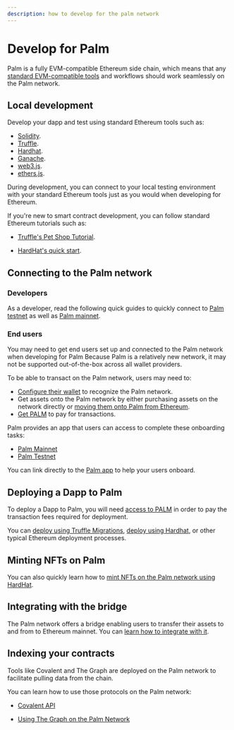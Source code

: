 ```yaml
---
description: how to develop for the palm network
---
```


# Develop for Palm

Palm is a fully EVM-compatible Ethereum side chain, which means that any [standard EVM-compatible tools](Use-Supported-Tools/Tools.md)
and workflows should work seamlessly on the Palm network.

## Local development

Develop your dapp and test using standard Ethereum tools such as:

- [Solidity](https://docs.soliditylang.org/en/latest).
- [Truffle](https://www.trufflesuite.com/truffle).
- [Hardhat](https://hardhat.org/).
- [Ganache](https://www.trufflesuite.com/ganache).
- [web3.js](https://web3js.readthedocs.io/).
- [ethers.js](https://docs.ethers.io/v5/).

During development, you can connect to your local testing environment with your standard Ethereum tools just as you would when developing for Ethereum.

If you're new to smart contract development, you can follow standard Ethereum tutorials such as:

* [Truffle's Pet Shop Tutorial](https://www.trufflesuite.com/tutorial).

* [HardHat's quick start](https://hardhat.org/getting-started/#quick-start).

## Connecting to the Palm network

### Developers

As a developer, read the following quick guides to quickly connect to [Palm testnet](../Get-Started/Connect/Testnet.md) as well as [Palm mainnet](../Get-Started/Connect/Mainnet.md).

### End users

You may need to get end users set up and connected to the Palm network when developing for Palm
Because Palm is a relatively new network, it may not be supported out-of-the-box across all wallet providers.

To be able to transact on the Palm network, users may need to:

- [Configure their wallet](https://app.palm.io/configure) to recognize the Palm network.
- Get assets onto the Palm network by either purchasing assets on the network directly or [moving them onto Palm from Ethereum](Bridge.md).
- [Get PALM](../Get-Started/Tokens.md) to pay for transactions.

Palm provides an app that users can access to complete these onboarding tasks:

- [Palm Mainnet](https://app.palm.io/)
- [Palm Testnet](https://app.palm-uat.xyz/)

You can link directly to the [Palm app](https://app.palm.io/) to help your users onboard.

## Deploying a Dapp to Palm

To deploy a Dapp to Palm, you will need [access to PALM](../Get-Started/Tokens.md) in order to pay the transaction fees required for deployment.

You can [deploy using Truffle Migrations](Deploy-using-Truffle.md), [deploy using Hardhat](Deploy-using-Hardhat.md), or other typical Ethereum deployment processes.

## Minting NFTs on Palm

You can also quickly learn how to [mint NFTs on the Palm network using HardHat](Mint-NFT-using-Hardhat.md).

## Integrating with the bridge

The Palm network offers a bridge enabling users to transfer their assets to and from to Ethereum mainnet.
You can [learn how to integrate with it](Integrate-With-bridge.md).

## Indexing your contracts

Tools like Covalent and The Graph are deployed on the Palm network to facilitate pulling data from the chain.

You can learn how to use those protocols on the Palm network:

* [Covalent API](./Use-Supported-Tools/Covalent.md)

* [Using The Graph on the Palm Network](./Use-Supported-Tools/TheGraph.md)
